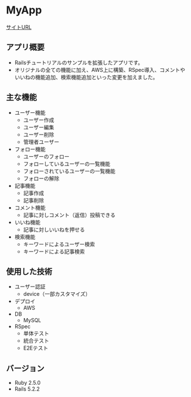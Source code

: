 # MyApp
[サイトURL](http://18.182.233.52/)

## アプリ概要
- Railsチュートリアルのサンプルを拡張したアプリです。
- オリジナルの全ての機能に加え、AWS上に構築、RSpec導入、コメントやいいねの機能追加、検索機能追加といった変更を加えました。

## 主な機能
- ユーザー機能
  - ユーザー作成
  - ユーザー編集
  - ユーザー削除
  - 管理者ユーザー
- フォロー機能
  - ユーザーのフォロー
  - フォローしているユーザーの一覧機能
  - フォローされているユーザーの一覧機能
  - フォローの解除
- 記事機能
  - 記事作成
  - 記事削除
- コメント機能
  - 記事に対しコメント（返信）投稿できる
- いいね機能
  - 記事に対しいいねを押せる
- 検索機能
  - キーワードによるユーザー検索
  - キーワードによる記事検索

## 使用した技術
- ユーザー認証
  - device（一部カスタマイズ）
- デプロイ
  - AWS
- DB
  - MySQL
- RSpec
  - 単体テスト
  - 統合テスト
  - E2Eテスト

## バージョン
- Ruby 2.5.0
- Rails 5.2.2
